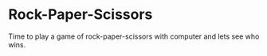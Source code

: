 # Rock-Paper-Scissors
Time to play a game of rock-paper-scissors with computer and lets see who wins. 
